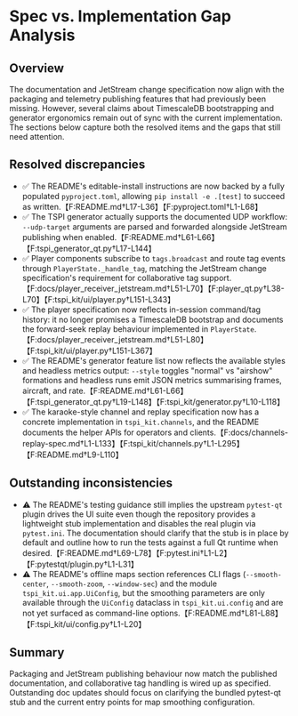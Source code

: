 # Spec vs. Implementation Gap Analysis

## Overview
The documentation and JetStream change specification now align with the packaging and
telemetry publishing features that had previously been missing. However, several claims
about TimescaleDB bootstrapping and generator ergonomics remain out of sync with the
current implementation. The sections below capture both the resolved items and the gaps
that still need attention.

## Resolved discrepancies
- ✅ The README's editable-install instructions are now backed by a fully populated
  `pyproject.toml`, allowing `pip install -e .[test]` to succeed as written.【F:README.md†L17-L36】【F:pyproject.toml†L1-L68】
- ✅ The TSPI generator actually supports the documented UDP workflow: `--udp-target`
  arguments are parsed and forwarded alongside JetStream publishing when enabled.【F:README.md†L61-L66】【F:tspi_generator_qt.py†L17-L144】
- ✅ Player components subscribe to `tags.broadcast` and route tag events through
  `PlayerState._handle_tag`, matching the JetStream change specification's requirement
  for collaborative tag support.【F:docs/player_receiver_jetstream.md†L51-L70】【F:player_qt.py†L38-L70】【F:tspi_kit/ui/player.py†L151-L343】
- ✅ The player specification now reflects in-session command/tag history: it no
  longer promises a TimescaleDB bootstrap and documents the forward-seek replay
  behaviour implemented in `PlayerState`.【F:docs/player_receiver_jetstream.md†L51-L80】【F:tspi_kit/ui/player.py†L151-L367】
- ✅ The README's generator feature list now reflects the available styles and
  headless metrics output: `--style` toggles "normal" vs "airshow" formations
  and headless runs emit JSON metrics summarising frames, aircraft, and rate.【F:README.md†L61-L66】【F:tspi_generator_qt.py†L19-L148】【F:tspi_kit/generator.py†L10-L118】
- ✅ The karaoke-style channel and replay specification now has a concrete implementation in `tspi_kit.channels`, and the README documents the helper APIs for operators and clients.【F:docs/channels-replay-spec.md†L1-L133】【F:tspi_kit/channels.py†L1-L295】【F:README.md†L9-L110】

## Outstanding inconsistencies

- ⚠️ The README's testing guidance still implies the upstream `pytest-qt` plugin drives the UI
  suite even though the repository provides a lightweight stub implementation and disables the
  real plugin via `pytest.ini`. The documentation should clarify that the stub is in place by
  default and outline how to run the tests against a full Qt runtime when desired.【F:README.md†L69-L78】【F:pytest.ini†L1-L2】【F:pytestqt/plugin.py†L1-L31】
- ⚠️ The README's offline maps section references CLI flags (`--smooth-center`, `--smooth-zoom`,
  `--window-sec`) and the module `tspi_kit.ui.app.UiConfig`, but the smoothing parameters are only
  available through the `UiConfig` dataclass in `tspi_kit.ui.config` and are not yet surfaced as
  command-line options.【F:README.md†L81-L88】【F:tspi_kit/ui/config.py†L1-L20】

## Summary
Packaging and JetStream publishing behaviour now match the published documentation, and
collaborative tag handling is wired up as specified. Outstanding doc updates should focus
on clarifying the bundled pytest-qt stub and the current entry points for map smoothing
configuration.
